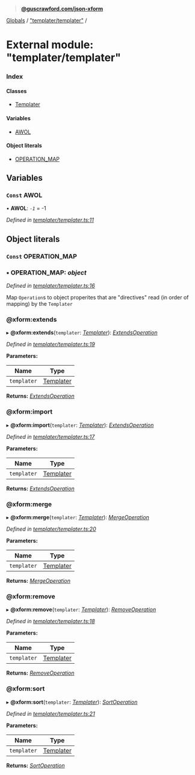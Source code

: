 > **[@guscrawford.com/json-xform](../README.md)**

[Globals](../globals.md) / ["templater/templater"](_templater_templater_.md) /

# External module: "templater/templater"

### Index

#### Classes

* [Templater](../classes/_templater_templater_.templater.md)

#### Variables

* [AWOL](_templater_templater_.md#const-awol)

#### Object literals

* [OPERATION_MAP](_templater_templater_.md#const-operation_map)

## Variables

### `Const` AWOL

• **AWOL**: *`-1`* =  -1

*Defined in [templater/templater.ts:11](https://github.com/guscrawford-com/json-xform/blob/344182c/src/templater/templater.ts#L11)*

## Object literals

### `Const` OPERATION_MAP

### ▪ **OPERATION_MAP**: *object*

*Defined in [templater/templater.ts:16](https://github.com/guscrawford-com/json-xform/blob/344182c/src/templater/templater.ts#L16)*

Map `Operation`s to object properites that are "directives" read (in order of mapping) by the `Templater`

###  @xform:extends

▸ **@xform:extends**(`templater`: *[Templater](../classes/_templater_templater_.templater.md)*): *[ExtendsOperation](../classes/_operations_extends_operation_.extendsoperation.md)*

*Defined in [templater/templater.ts:19](https://github.com/guscrawford-com/json-xform/blob/344182c/src/templater/templater.ts#L19)*

**Parameters:**

Name | Type |
------ | ------ |
`templater` | [Templater](../classes/_templater_templater_.templater.md) |

**Returns:** *[ExtendsOperation](../classes/_operations_extends_operation_.extendsoperation.md)*

###  @xform:import

▸ **@xform:import**(`templater`: *[Templater](../classes/_templater_templater_.templater.md)*): *[ExtendsOperation](../classes/_operations_extends_operation_.extendsoperation.md)*

*Defined in [templater/templater.ts:17](https://github.com/guscrawford-com/json-xform/blob/344182c/src/templater/templater.ts#L17)*

**Parameters:**

Name | Type |
------ | ------ |
`templater` | [Templater](../classes/_templater_templater_.templater.md) |

**Returns:** *[ExtendsOperation](../classes/_operations_extends_operation_.extendsoperation.md)*

###  @xform:merge

▸ **@xform:merge**(`templater`: *[Templater](../classes/_templater_templater_.templater.md)*): *[MergeOperation](../classes/_operations_merge_operation_.mergeoperation.md)*

*Defined in [templater/templater.ts:20](https://github.com/guscrawford-com/json-xform/blob/344182c/src/templater/templater.ts#L20)*

**Parameters:**

Name | Type |
------ | ------ |
`templater` | [Templater](../classes/_templater_templater_.templater.md) |

**Returns:** *[MergeOperation](../classes/_operations_merge_operation_.mergeoperation.md)*

###  @xform:remove

▸ **@xform:remove**(`templater`: *[Templater](../classes/_templater_templater_.templater.md)*): *[RemoveOperation](../classes/_operations_remove_operation_.removeoperation.md)*

*Defined in [templater/templater.ts:18](https://github.com/guscrawford-com/json-xform/blob/344182c/src/templater/templater.ts#L18)*

**Parameters:**

Name | Type |
------ | ------ |
`templater` | [Templater](../classes/_templater_templater_.templater.md) |

**Returns:** *[RemoveOperation](../classes/_operations_remove_operation_.removeoperation.md)*

###  @xform:sort

▸ **@xform:sort**(`templater`: *[Templater](../classes/_templater_templater_.templater.md)*): *[SortOperation](../classes/_operations_sort_operation_.sortoperation.md)*

*Defined in [templater/templater.ts:21](https://github.com/guscrawford-com/json-xform/blob/344182c/src/templater/templater.ts#L21)*

**Parameters:**

Name | Type |
------ | ------ |
`templater` | [Templater](../classes/_templater_templater_.templater.md) |

**Returns:** *[SortOperation](../classes/_operations_sort_operation_.sortoperation.md)*